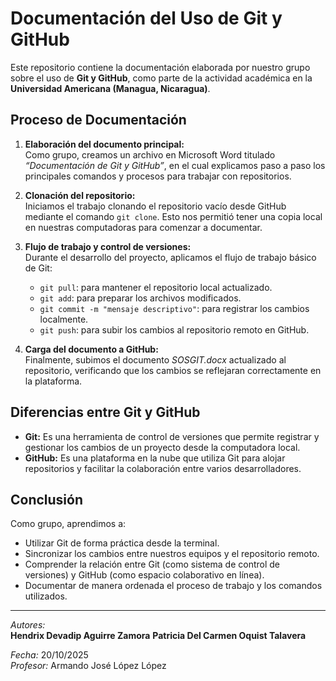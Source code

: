 # Documentación del Uso de Git y GitHub

Este repositorio contiene la documentación elaborada por nuestro grupo sobre el uso de **Git y GitHub**, como parte de la actividad académica en la **Universidad Americana (Managua, Nicaragua)**.

## Proceso de Documentación

1. **Elaboración del documento principal:**  
   Como grupo, creamos un archivo en Microsoft Word titulado *“Documentación de Git y GitHub”*, en el cual explicamos paso a paso los principales comandos y procesos para trabajar con repositorios.

2. **Clonación del repositorio:**  
   Iniciamos el trabajo clonando el repositorio vacío desde GitHub mediante el comando `git clone`. Esto nos permitió tener una copia local en nuestras computadoras para comenzar a documentar.

3. **Flujo de trabajo y control de versiones:**  
   Durante el desarrollo del proyecto, aplicamos el flujo de trabajo básico de Git:
   - `git pull`: para mantener el repositorio local actualizado.  
   - `git add`: para preparar los archivos modificados.  
   - `git commit -m "mensaje descriptivo"`: para registrar los cambios localmente.  
   - `git push`: para subir los cambios al repositorio remoto en GitHub.  

4. **Carga del documento a GitHub:**  
   Finalmente, subimos el documento *SOSGIT.docx* actualizado al repositorio, verificando que los cambios se reflejaran correctamente en la plataforma.

## Diferencias entre Git y GitHub

- **Git:** Es una herramienta de control de versiones que permite registrar y gestionar los cambios de un proyecto desde la computadora local.  
- **GitHub:** Es una plataforma en la nube que utiliza Git para alojar repositorios y facilitar la colaboración entre varios desarrolladores.

## Conclusión

Como grupo, aprendimos a:
- Utilizar Git de forma práctica desde la terminal.  
- Sincronizar los cambios entre nuestros equipos y el repositorio remoto.  
- Comprender la relación entre Git (como sistema de control de versiones) y GitHub (como espacio colaborativo en línea).  
- Documentar de manera ordenada el proceso de trabajo y los comandos utilizados.

---

*Autores:*  
**Hendrix Devadip Aguirre Zamora**
**Patricia Del Carmen Oquist Talavera**  

*Fecha:* 20/10/2025  
*Profesor:* Armando José López López
